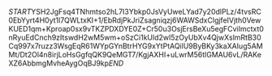 $START$YSH2JgFsq4TNhmtso2hL7I3Ybkp0JsVyUweLYad7y20dlPLz/4tvsRC0EbYyrt4H0yt1l7QWLtxKI+1/EbRdjPkJriZsagniqzj6WAWSdxClgjfeIVjth0VewKUED1qm+Kproap0sx9vTKZPDXDYE0Z+Cr50u3OsjErsBeXu5egFCviImctxt0nRyuEdCnch9zItswdH2wM5wm+oSzCi1kUld2wI5zOyUbXv4QjwXslmRtB30Cq997x7ruzz3WsgEqR61WYpGYnBtrHYG9xYtPtAQilU9ByBKy3kaXAIug5AMMt/Dt2Ol4n8irjLoHsGgfqQK9QeMGT7/KgjAXHI+uLwrM56tlGMAU6vL/RAKeXZ6AbbmgMvheAygOqBJ9kp$END$